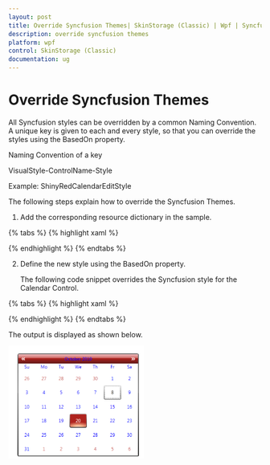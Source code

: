 ```yaml
---
layout: post
title: Override Syncfusion Themes| SkinStorage (Classic) | Wpf | Syncfusion
description: override syncfusion themes
platform: wpf
control: SkinStorage (Classic)
documentation: ug
---
```


# Override Syncfusion Themes

All Syncfusion styles can be overridden by a common Naming Convention. A unique key is given to each and every style, so that you can override the styles using the BasedOn property.

Naming Convention of a key

VisualStyle-ControlName-Style 

Example: ShinyRedCalendarEditStyle

The following steps explain how to override the Syncfusion Themes.

1. Add the corresponding resource dictionary in the sample.

{% tabs %}
{% highlight xaml %}

<ResourceDictionary>
<ResourceDictionary.MergedDictionaries>
<ResourceDictionary Source="/Syncfusion.Shared.WPF;Component/Controls/Calendar/themes/ShinyRedStyle.xaml"/>
</ResourceDictionary.MergedDictionaries>
</ResourceDictionary>

{% endhighlight %}
{% endtabs %}

2. Define the new style using the BasedOn property. 

   The following code snippet overrides the Syncfusion style for the Calendar Control.

{% tabs %}
{% highlight xaml %}

<Grid>
<Grid.Resources>
<Style x:Key="CalendarEditStyle" TargetType="syncfusion:CalendarEdit" BasedOn="{StaticResource ShinyRedCalendarEditStyle}" >
<Setter Property="Foreground" Value="Blue"/>
<Setter Property="HeaderForeground" Value="Blue"/>
</Style>
</Grid.Resources>
<syncfusion:CalendarEdit Name="calendar" Style="{StaticResource CalendarEditStyle}"></syncfusion:CalendarEdit>        
</Grid>

{% endhighlight %}
{% endtabs %}



The output is displayed as shown below.

![](Override-Syncfusion-Themes_images/Override-Syncfusion-Themes_img1.png)





